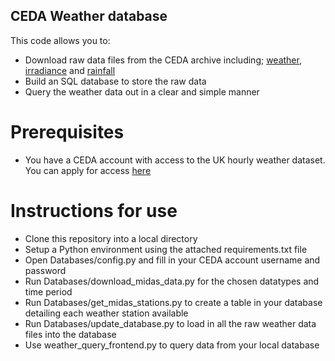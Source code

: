 ## CEDA Weather database

This code allows you to:
- Download raw data files from the CEDA archive including; [weather](https://catalogue.ceda.ac.uk/uuid/916ac4bbc46f7685ae9a5e10451bae7c), [irradiance](https://catalogue.ceda.ac.uk/uuid/b4c028814a666a651f52f2b37a97c7c7) and [rainfall](https://catalogue.ceda.ac.uk/uuid/bbd6916225e7475514e17fdbf11141c1)
- Build an SQL database to store the raw data
- Query the weather data out in a clear and simple manner

# Prerequisites

- You have a CEDA account with access to the UK hourly weather dataset. You can apply for access [here](https://catalogue.ceda.ac.uk/uuid/916ac4bbc46f7685ae9a5e10451bae7c)

# Instructions for use

- Clone this repository into a local directory
- Setup a Python environment using the attached requirements.txt file
- Open Databases/config.py and fill in your CEDA account username and password
- Run Databases/download_midas_data.py for the chosen datatypes and time period
- Run Databases/get_midas_stations.py to create a table in your database detailing each weather station available
- Run Databases/update_database.py to load in all the raw weather data files into the database
- Use weather_query_frontend.py to query data from your local database
